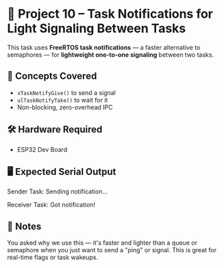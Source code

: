 # 🔹 Project 10 – Task Notifications for Light Signaling Between Tasks

This task uses **FreeRTOS task notifications** — a faster alternative to semaphores — for **lightweight one-to-one signaling** between two tasks.

## 🧠 Concepts Covered
- `xTaskNotifyGive()` to send a signal
- `ulTaskNotifyTake()` to wait for it
- Non-blocking, zero-overhead IPC

## 🛠️ Hardware Required
- ESP32 Dev Board

## 🖥️ Expected Serial Output
Sender Task: Sending notification...

Receiver Task: Got notification!


## 📌 Notes
You asked why we use this — it's faster and lighter than a queue or semaphore when you just want to send a "ping" or signal. This is great for real-time flags or task wakeups.
